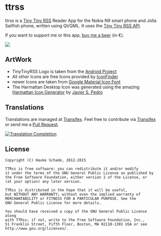 ttrss
==========

ttrss is a [Tiny Tiny RSS](http://tt-rss.org) Reader App for the
Nokia N9 smart phone and Jolla Sailfish phone, written using Qt/QML.
It uses the [Tiny Tiny RSS API](http://tt-rss.org/redmine/projects/tt-rss/wiki/JsonApiReference).

If you want to support me or this app, [buy me a beer](https://www.paypal.com/cgi-bin/webscr?cmd=_s-xclick&hosted_button_id=WUWGSGAK8K7ZN) (in &euro;).

[![](https://github.com/cnlpete/ttrss/actions/workflows/main.yml/badge.svg)](https://github.com/cnlpete/ttrss/actions/workflows/main.yml)

ArtWork
----------
* TinyTinyRSS Logo is taken from the [Android Project](http://tt-rss.org/redmine/projects/tt-rss-android/wiki/)
* All other Icons are free Icons provided by [IconFinder](http://www.iconfinder.com/search/?q=iconset%3Adevelopperss)
* newer Icons are taken from [Google Material Icon Font](http://google.github.io/material-design-icons)
* The Harmattan Desktop Icon was generated using the amazing [Harmattan Icon Generator](http://apps.javispedro.com/nit/hicg/) by [Javier S. Pedro](https://gitorious.org/hicg/hicg)

Translations
----------

Translations are managed at [Transifex](https://www.transifex.com/). Feel free to contribute via [Transifex](https://www.transifex.com/projects/p/ttrss/resource/main/) or send me a [Pull Request](https://github.com/cnlpete/ttrss/pulls).

[![Translation Completion](https://www.transifex.com/projects/p/ttrss/resource/main/chart/image_png)](https://www.transifex.com/projects/p/ttrss/resource/main/)


License
----------

    Copyright (C) Hauke Schade, 2012-2015

    TTRss is free software: you can redistribute it and/or modify
    it under the terms of the GNU General Public License as published by
    the Free Software Foundation, either version 2 of the License, or
    (at your option) any later version.

    TTRss is distributed in the hope that it will be useful,
    but WITHOUT ANY WARRANTY; without even the implied warranty of
    MERCHANTABILITY or FITNESS FOR A PARTICULAR PURPOSE. See the
    GNU General Public License for more details.

    You should have received a copy of the GNU General Public License along
    with TTRss; if not, write to the Free Software Foundation, Inc.,
    51 Franklin Street, Fifth Floor, Boston, MA 02110-1301 USA or see
    http://www.gnu.org/licenses/.
